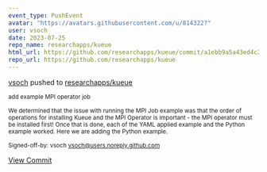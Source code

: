```yaml
---
event_type: PushEvent
avatar: "https://avatars.githubusercontent.com/u/814322?"
user: vsoch
date: 2023-07-25
repo_name: researchapps/kueue
html_url: https://github.com/researchapps/kueue/commit/a1ebb9a5a43ed4c22cdba8b5858f506b42102881
repo_url: https://github.com/researchapps/kueue
---
```


<a href='https://github.com/vsoch' target='_blank'>vsoch</a> pushed to <a href='https://github.com/researchapps/kueue' target='_blank'>researchapps/kueue</a>

<small>add example MPI operator job

We determined that the issue with running the MPI Job example
was that the order of operations for installing Kueue and the
MPI Operator is important - the MPI operator must be installed
first! Once that is done, each of the YAML applied example and
the Python example worked. Here we are adding the Python example.

Signed-off-by: vsoch <vsoch@users.noreply.github.com></small>

<a href='https://github.com/researchapps/kueue/commit/a1ebb9a5a43ed4c22cdba8b5858f506b42102881' target='_blank'>View Commit</a>